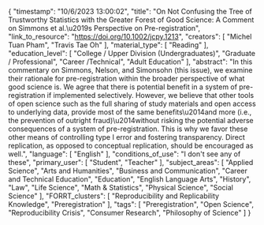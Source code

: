 {
    "timestamp": "10/6/2023 13:00:02",
    "title": "On Not Confusing the Tree of Trustworthy Statistics with the Greater Forest of Good Science: A Comment on Simmons et al.\u2019s Perspective on Pre-registration",
    "link_to_resource": "https://doi.org/10.1002/jcpy.1213",
    "creators": [
        "Michel Tuan Pham",
        "Travis Tae Oh"
    ],
    "material_type": [
        "Reading"
    ],
    "education_level": [
        "College / Upper Division (Undergraduates)",
        "Graduate / Professional",
        "Career /Technical",
        "Adult Education"
    ],
    "abstract": "In this commentary on Simmons, Nelson, and Simonsohn (this issue), we examine their rationale for pre-registration within the broader perspective of what good science is. We agree that there is potential benefit in a system of pre-registration if implemented selectively. However, we believe that other tools of open science such as the full sharing of study materials and open access to underlying data, provide most of the same benefits\u2014and more (i.e., the prevention of outright fraud)\u2014without risking the potential adverse consequences of a system of pre-registration. This is why we favor these other means of controlling type I error and fostering transparency. Direct replication, as opposed to conceptual replication, should be encouraged as well.",
    "language": [
        "English"
    ],
    "conditions_of_use": "I don't see any of these",
    "primary_user": [
        "Student",
        "Teacher"
    ],
    "subject_areas": [
        "Applied Science",
        "Arts and Humanities",
        "Business and Communication",
        "Career and Technical Education",
        "Education",
        "English Language Arts",
        "History",
        "Law",
        "Life Science",
        "Math & Statistics",
        "Physical Science",
        "Social Science"
    ],
    "FORRT_clusters": [
        "Reproducibility and Replicability Knowledge",
        "Preregistration"
    ],
    "tags": [
        "Preregistration",
        "Open Science",
        "Reproducibility Crisis",
        "Consumer Research",
        "Philosophy of Science"
    ]
}